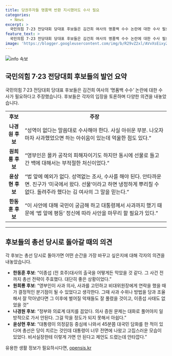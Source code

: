```yaml
---
title: 당권주자들 명품백 반환 지시했어도 수사 필요
categories:
  - News
excerpt: >
  국민의힘 7·23 전당대회 당대표 후보들은 김건희 여사의 명품백 수수 논란에 대한 수사 필요성을 강조했다. CBS 토론회에서 모두 동의하며, 국민의 호기심과 법의 평등 정신을 강조했다. 또한, 총선 당시의 상황을 돌이켜보며, 국민과 대통령으로부터 사과를 받아야 했던 점과 사안을 마무리하는 것이 중요하다는 입장을 피력했다. 또한 의료계 대치와 대통령의 담화에 대한 비판도 나왔다.
feature_text: >
  국민의힘 7·23 전당대회 당대표 후보들은 김건희 여사의 명품백 수수 논란에 대한 수사 필요성을 강조했다. CBS 토론회에서 모두 동의하며, 국민의 호기심과 법의 평등 정신을 강조했다. 또한, 총선 당시의 상황을 돌이켜보며, 국민과 대통령으로부터 사과를 받아야 했던 점과 사안을 마무리하는 것이 중요하다는 입장을 피력했다. 또한 의료계 대치와 대통령의 담화에 대한 비판도 나왔다.
image: 'https://blogger.googleusercontent.com/img/b/R29vZ2xl/AVvXsEixyZcFfHzMRdzZMjFBmAUKJYCLCGyLL1o632UiGVXcaFdKo_bkvkuCioo0uUKlGfBVcT3P84aROyZIXSBEx3Aw5nCQ3pTgDom1WDC4m8eifvWiAmWEEVb4x6G_l8C0QH225ldMjyaFvpxGEBGNO37VmDTDMHGhJPq73UglMfDca1-0aw/s1600/blogspot.png'
---
```


<p><img src="https://blogger.googleusercontent.com/img/b/R29vZ2xl/AVvXsEixyZcFfHzMRdzZMjFBmAUKJYCLCGyLL1o632UiGVXcaFdKo_bkvkuCioo0uUKlGfBVcT3P84aROyZIXSBEx3Aw5nCQ3pTgDom1WDC4m8eifvWiAmWEEVb4x6G_l8C0QH225ldMjyaFvpxGEBGNO37VmDTDMHGhJPq73UglMfDca1-0aw/s1600/blogspot.png" alt="info 속보" /></p>

<h2 data-ke-size="size26">국민의힘 7·23 전당대회 후보들의 발언 요약</h2>

<p data-ke-size="size16">국민의힘 7·23 전당대회 당대표 후보들은 김건희 여사의 ‘명품백 수수’ 논란에 대한 수사가 필요하다고 주장했습니다. 후보들은 각자의 입장을 토론하며 다양한 의견을 내놓았습니다.</p>

<table>
  <tr>
    <th>후보</th>
    <th>주장</th>
  </tr>
  <tr>
    <td style="text-align: center; height: 17px;"><b>나경원 후보</b></td>
    <td>“성역이 없다는 말씀대로 수사해야 한다. 사실 아쉬운 부분. 나오자마자 사과했었으면 하는 아쉬움이 있는데 억울한 점도 있다.”</td>
  </tr>
  <tr>
    <td style="text-align: center; height: 17px;"><b>원희룡 후보</b></td>
    <td>“영부인은 몰카 공작의 피해자이기도 하지만 동시에 선물로 들고 간 백에 대해서는 부적절한 처신이었다.”</td>
  </tr>
  <tr>
    <td style="text-align: center; height: 17px;"><b>윤상현 후보</b></td>
    <td>“법 앞에 예외가 없다. 성역없는 조사, 수사를 해야 된다. 안타까운 면. 친구가 ‘미국에서 왔다. 선물’이라고 하면 냉정하게 뿌리칠 수 없다. 돌려주라 했다는 김 여사의 그 말을 믿는다.”</td>
  </tr>
  <tr>
    <td style="text-align: center; height: 17px;"><b>한동훈 후보</b></td>
    <td>“이 사안에 대해 국민이 궁금해 하고 대통령께서 사과까지 했기 때문에 ‘법 앞에 평등’ 정신에 따라 사안을 마무리 할 필요가 있다.”</td>
  </tr>
</table>

<hr>

<h2 data-ke-size="size26">후보들의 총선 당시로 돌아갈 때의 의견</h2>

<p data-ke-size="size16">각 후보는 총선 당시로 돌아가면 어떤 순간을 가장 바꾸고 싶은지에 대해 각자의 의견을 내놓았습니다.</p>

<ul>
  <li><b>한동훈 후보</b>: “이종섭 (전 호주)대사의 출국을 어떻게든 막았을 것 같다. 그 사건 전까지 총선 전략이 주효했다. 대단히 좋은 상황이었다.”</li>
  <li><b>원희룡 후보</b>: “영부인이 사과 의사, 사과를 고민하고 비대위원장에게 연락을 했을 때가 결정적인 분기점이 될 수 있었다고 생각한다. 그때 사과 수위나 방법을 당과 조율해서 잘 막아냈다면 그 이후에 벌어질 악재들도 잘 풀렸을 것이고, 이종섭 사태도 없었을 것”</li>
  <li><b>나경원 후보</b>: “정부와 의료계 대치를 꼽았다. 의사 증원 문제는 대화로 풀어야지 일방적으로 가서 안된다. 그걸 막을 정도가 되지 못해서 아쉽다.”</li>
  <li><b>윤상현 후보</b>: “대통령이 의정갈등 중심에 나와서 45분쯤 대국민 담화를 한 적이 있다며 총선은 당이 치르는 것인데 대통령이 너무 전면에 나왔고 고집스러운 모습이 있었다. 비서실장한테 이렇게 가면 안 된다고 제언도 드렸는데 안타깝다.”</li>
</ul>

<p data-ke-size="size16"></p>
유용한 생활 정보가 필요하시다면, <a href="https://opensis.kr" rel="dofollow">opensis.kr</a>


